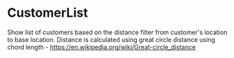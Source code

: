 # CustomerList
Show list of customers based on the distance filter from customer's location to base location. Distance is calculated using great circle distance using chord length - https://en.wikipedia.org/wiki/Great-circle_distance
